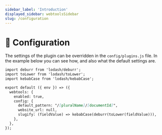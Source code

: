 ```yaml
---
sidebar_label: 'Introduction'
displayed_sidebar: webtoolsSidebar
slug: /configuration
---
```


# 🔧 Configuration
The settings of the plugin can be overridden in the `config/plugins.js` file. 
In the example below you can see how, and also what the default settings are.

```md title="config/plugins.js"
import deburr from 'lodash/deburr';
import toLower from 'lodash/toLower';
import kebabCase from 'lodash/kebabCase';

export default ({ env }) => ({
  webtools: {
    enabled: true,
    config: {
      default_pattern: "/[pluralName]/[documentId]",
      website_url: null,
      slugify: (fieldValue) => kebabCase(deburr(toLower(fieldValue))),
    },
  },
});
```
